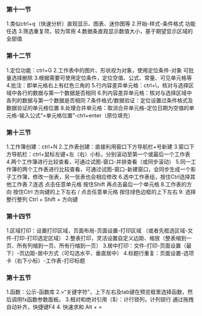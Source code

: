 ### 第十一节

1.类似ctrl+q（快速分析）直观显示、图表、迷你图等
2.开始-样式-条件格式  功能任选
3.筛选重复项，较为常用
4.数据条直观显示数值大小，基于期望显示区域的全部值

### 第十二节

1.定位功能：ctrl+G
2.工作表中的图片、形状视为对象，使用定位条件-对象 可批量选择删除
3.根据需要可使用定位条件，定位空值、公式、常量、可见单元格等
4.批注：即单元格右上有红色三角的
5.行内容差异单元格：ctrl+\，核对与选择区域中各行的数据与第一个数据是否相同
6.列内容差异单元格：核对与选择区域中各列的数据与第一个数据是否相同
7.条件格式/数据验证：定位设置过条件格式及数据验证的单元格位置
8.处理合并单元格：取消合并单元格-定位日期为空值的单元格-输入公式“=单元格位置”-ctrl+enter（原位填充）

### 第十三节

1.工作簿创建：ctrl+N
2.工作表创建：直接利用窗口下方导航栏+号新建
3.窗口下方导航栏：ctrl+鼠标左键+左（右）小标，分别滚动至第一个或最后一个工作表
4.两个工作簿进行比较查看，可通过试图-窗口-并排查看（或同步滚动）
5.同一工作簿的两个工作表进行比较查看，可通过试图-窗口-新建窗口，会同步生成一个影子工作簿，修改一张表，另一张表也会相应修改
6.选中工作表组，按住Ctrl选择其他工作表
7.连选 点击任意单元格 按住Shift 再点击最后一个单元格
8.工作表的方向 按住Ctrl  方向键的上下左右 /  点击任意单元格 按住绿色边框的上下左右
9. 选择整行整列 Ctrl  + Shift  + 方向键

### 第十四节

1.区域打印：设置打印区域，页面布局-页面设置-打印区域 （或者先框选区域-文件-打印-打印选定区域）
2.整表打印，灵活设置自定义边距、缩放（整表缩到一页、所有列缩到一页、所有行缩到一页）
3.居中打印：文件-打印-页面设置（最下）-页边距-居中方式（可勾选水平、垂直居中）
4.标题行重复：页面设置-选项卡（右下小标）-工作表-打印标题

### 第十五节

1.函数：公示-函数库
2.=“关键字符”，上下左右及tab键在预览框里选择函数，然后调用fx函数参数面板。
3.相对和绝对引用（$）：计行锁列，计列锁行 通过拖拽自动补齐，快捷键F4
4. 快速求和  Alt + =

